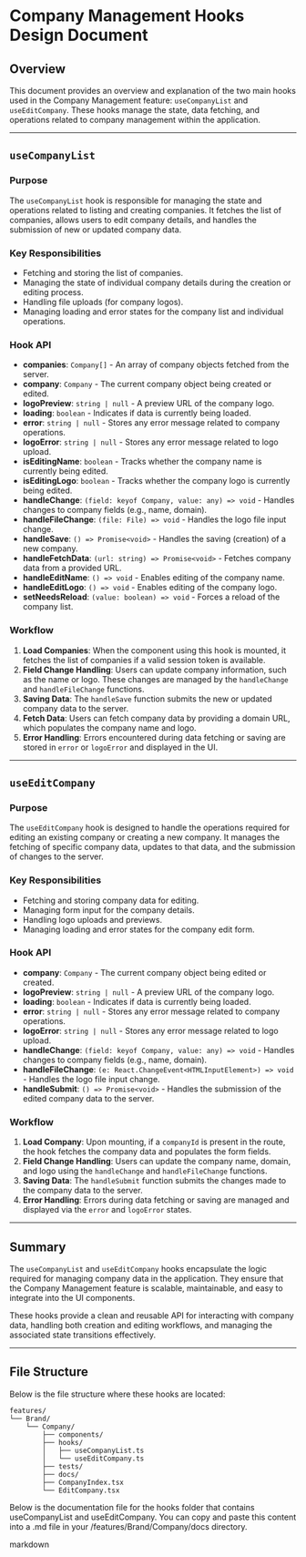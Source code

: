 # Company Management Hooks Design Document

## Overview

This document provides an overview and explanation of the two main hooks used in the Company Management feature: `useCompanyList` and `useEditCompany`. These hooks manage the state, data fetching, and operations related to company management within the application.

---

## `useCompanyList`

### Purpose

The `useCompanyList` hook is responsible for managing the state and operations related to listing and creating companies. It fetches the list of companies, allows users to edit company details, and handles the submission of new or updated company data.

### Key Responsibilities

- Fetching and storing the list of companies.
- Managing the state of individual company details during the creation or editing process.
- Handling file uploads (for company logos).
- Managing loading and error states for the company list and individual operations.

### Hook API

- **companies**: `Company[]` - An array of company objects fetched from the server.
- **company**: `Company` - The current company object being created or edited.
- **logoPreview**: `string | null` - A preview URL of the company logo.
- **loading**: `boolean` - Indicates if data is currently being loaded.
- **error**: `string | null` - Stores any error message related to company operations.
- **logoError**: `string | null` - Stores any error message related to logo upload.
- **isEditingName**: `boolean` - Tracks whether the company name is currently being edited.
- **isEditingLogo**: `boolean` - Tracks whether the company logo is currently being edited.
- **handleChange**: `(field: keyof Company, value: any) => void` - Handles changes to company fields (e.g., name, domain).
- **handleFileChange**: `(file: File) => void` - Handles the logo file input change.
- **handleSave**: `() => Promise<void>` - Handles the saving (creation) of a new company.
- **handleFetchData**: `(url: string) => Promise<void>` - Fetches company data from a provided URL.
- **handleEditName**: `() => void` - Enables editing of the company name.
- **handleEditLogo**: `() => void` - Enables editing of the company logo.
- **setNeedsReload**: `(value: boolean) => void` - Forces a reload of the company list.

### Workflow

1. **Load Companies**: When the component using this hook is mounted, it fetches the list of companies if a valid session token is available.
2. **Field Change Handling**: Users can update company information, such as the name or logo. These changes are managed by the `handleChange` and `handleFileChange` functions.
3. **Saving Data**: The `handleSave` function submits the new or updated company data to the server.
4. **Fetch Data**: Users can fetch company data by providing a domain URL, which populates the company name and logo.
5. **Error Handling**: Errors encountered during data fetching or saving are stored in `error` or `logoError` and displayed in the UI.

---

## `useEditCompany`

### Purpose

The `useEditCompany` hook is designed to handle the operations required for editing an existing company or creating a new company. It manages the fetching of specific company data, updates to that data, and the submission of changes to the server.

### Key Responsibilities

- Fetching and storing company data for editing.
- Managing form input for the company details.
- Handling logo uploads and previews.
- Managing loading and error states for the company edit form.

### Hook API

- **company**: `Company` - The current company object being edited or created.
- **logoPreview**: `string | null` - A preview URL of the company logo.
- **loading**: `boolean` - Indicates if data is currently being loaded.
- **error**: `string | null` - Stores any error message related to company operations.
- **logoError**: `string | null` - Stores any error message related to logo upload.
- **handleChange**: `(field: keyof Company, value: any) => void` - Handles changes to company fields (e.g., name, domain).
- **handleFileChange**: `(e: React.ChangeEvent<HTMLInputElement>) => void` - Handles the logo file input change.
- **handleSubmit**: `() => Promise<void>` - Handles the submission of the edited company data to the server.

### Workflow

1. **Load Company**: Upon mounting, if a `companyId` is present in the route, the hook fetches the company data and populates the form fields.
2. **Field Change Handling**: Users can update the company name, domain, and logo using the `handleChange` and `handleFileChange` functions.
3. **Saving Data**: The `handleSubmit` function submits the changes made to the company data to the server.
4. **Error Handling**: Errors during data fetching or saving are managed and displayed via the `error` and `logoError` states.

---

## Summary

The `useCompanyList` and `useEditCompany` hooks encapsulate the logic required for managing company data in the application. They ensure that the Company Management feature is scalable, maintainable, and easy to integrate into the UI components.

These hooks provide a clean and reusable API for interacting with company data, handling both creation and editing workflows, and managing the associated state transitions effectively.

---

## File Structure

Below is the file structure where these hooks are located:

```plaintext
features/
└── Brand/
    └── Company/
        ├── components/
        ├── hooks/
        │   ├── useCompanyList.ts
        │   └── useEditCompany.ts
        ├── tests/
        ├── docs/
        ├── CompanyIndex.tsx
        └── EditCompany.tsx
```

Below is the documentation file for the hooks folder that contains useCompanyList and useEditCompany. You can copy and paste this content into a .md file in your /features/Brand/Company/docs directory.

markdown
